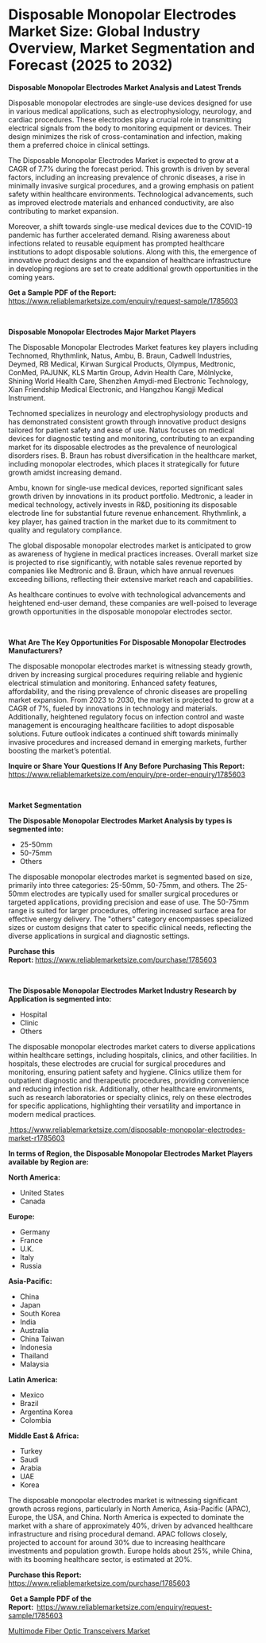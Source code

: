<p><h1>Disposable Monopolar Electrodes Market Size: Global Industry Overview, Market Segmentation and Forecast (2025 to 2032)</h1></p><p><strong>Disposable Monopolar Electrodes Market Analysis and Latest Trends</strong></p>
<p><p>Disposable monopolar electrodes are single-use devices designed for use in various medical applications, such as electrophysiology, neurology, and cardiac procedures. These electrodes play a crucial role in transmitting electrical signals from the body to monitoring equipment or devices. Their design minimizes the risk of cross-contamination and infection, making them a preferred choice in clinical settings.</p><p>The Disposable Monopolar Electrodes Market is expected to grow at a CAGR of 7.7% during the forecast period. This growth is driven by several factors, including an increasing prevalence of chronic diseases, a rise in minimally invasive surgical procedures, and a growing emphasis on patient safety within healthcare environments. Technological advancements, such as improved electrode materials and enhanced conductivity, are also contributing to market expansion. </p><p>Moreover, a shift towards single-use medical devices due to the COVID-19 pandemic has further accelerated demand. Rising awareness about infections related to reusable equipment has prompted healthcare institutions to adopt disposable solutions. Along with this, the emergence of innovative product designs and the expansion of healthcare infrastructure in developing regions are set to create additional growth opportunities in the coming years.</p></p>
<p><strong>Get a Sample PDF of the Report:&nbsp;</strong> <a href="https://www.reliablemarketsize.com/enquiry/request-sample/1785603?utm_campaign=3112&utm_medium=2&utm_source=Github&utm_content=ia&utm_term=25032025&utm_id=disposable-monopolar-electrodes">https://www.reliablemarketsize.com/enquiry/request-sample/1785603</a></p>
<p>&nbsp;</p>
<p><strong>Disposable Monopolar Electrodes Major Market Players</strong></p>
<p><p>The Disposable Monopolar Electrodes Market features key players including Technomed, Rhythmlink, Natus, Ambu, B. Braun, Cadwell Industries, Deymed, RB Medical, Kirwan Surgical Products, Olympus, Medtronic, ConMed, PAJUNK, KLS Martin Group, Advin Health Care, Mölnlycke, Shining World Health Care, Shenzhen Amydi-med Electronic Technology, Xian Friendship Medical Electronic, and Hangzhou Kangji Medical Instrument.</p><p>Technomed specializes in neurology and electrophysiology products and has demonstrated consistent growth through innovative product designs tailored for patient safety and ease of use. Natus focuses on medical devices for diagnostic testing and monitoring, contributing to an expanding market for its disposable electrodes as the prevalence of neurological disorders rises. B. Braun has robust diversification in the healthcare market, including monopolar electrodes, which places it strategically for future growth amidst increasing demand.</p><p>Ambu, known for single-use medical devices, reported significant sales growth driven by innovations in its product portfolio. Medtronic, a leader in medical technology, actively invests in R&D, positioning its disposable electrode line for substantial future revenue enhancement. Rhythmlink, a key player, has gained traction in the market due to its commitment to quality and regulatory compliance.</p><p>The global disposable monopolar electrodes market is anticipated to grow as awareness of hygiene in medical practices increases. Overall market size is projected to rise significantly, with notable sales revenue reported by companies like Medtronic and B. Braun, which have annual revenues exceeding billions, reflecting their extensive market reach and capabilities. </p><p>As healthcare continues to evolve with technological advancements and heightened end-user demand, these companies are well-poised to leverage growth opportunities in the disposable monopolar electrodes sector.</p></p>
<p>&nbsp;</p>
<p><strong>What Are The Key Opportunities For Disposable Monopolar Electrodes Manufacturers?</strong></p>
<p><p>The disposable monopolar electrodes market is witnessing steady growth, driven by increasing surgical procedures requiring reliable and hygienic electrical stimulation and monitoring. Enhanced safety features, affordability, and the rising prevalence of chronic diseases are propelling market expansion. From 2023 to 2030, the market is projected to grow at a CAGR of 7%, fueled by innovations in technology and materials. Additionally, heightened regulatory focus on infection control and waste management is encouraging healthcare facilities to adopt disposable solutions. Future outlook indicates a continued shift towards minimally invasive procedures and increased demand in emerging markets, further boosting the market’s potential.</p></p>
<p><strong>Inquire or Share Your Questions If Any Before Purchasing This Report:</strong> <a href="https://www.reliablemarketsize.com/enquiry/pre-order-enquiry/1785603?utm_campaign=3112&utm_medium=2&utm_source=Github&utm_content=ia&utm_term=25032025&utm_id=disposable-monopolar-electrodes">https://www.reliablemarketsize.com/enquiry/pre-order-enquiry/1785603</a></p>
<p>&nbsp;</p>
<p><strong>Market Segmentation</strong></p>
<p><strong>The Disposable Monopolar Electrodes Market Analysis by types is segmented into:</strong></p>
<p><ul><li>25-50mm</li><li>50-75mm</li><li>Others</li></ul></p>
<p><p>The disposable monopolar electrodes market is segmented based on size, primarily into three categories: 25-50mm, 50-75mm, and others. The 25-50mm electrodes are typically used for smaller surgical procedures or targeted applications, providing precision and ease of use. The 50-75mm range is suited for larger procedures, offering increased surface area for effective energy delivery. The "others" category encompasses specialized sizes or custom designs that cater to specific clinical needs, reflecting the diverse applications in surgical and diagnostic settings.</p></p>
<p><strong>Purchase this Report:&nbsp;</strong><a href="https://www.reliablemarketsize.com/purchase/1785603?utm_campaign=3112&utm_medium=2&utm_source=Github&utm_content=ia&utm_term=25032025&utm_id=disposable-monopolar-electrodes">https://www.reliablemarketsize.com/purchase/1785603</a></p>
<p>&nbsp;</p>
<p><strong>The Disposable Monopolar Electrodes Market Industry Research by Application is segmented into:</strong></p>
<p><ul><li>Hospital</li><li>Clinic</li><li>Others</li></ul></p>
<p><p>The disposable monopolar electrodes market caters to diverse applications within healthcare settings, including hospitals, clinics, and other facilities. In hospitals, these electrodes are crucial for surgical procedures and monitoring, ensuring patient safety and hygiene. Clinics utilize them for outpatient diagnostic and therapeutic procedures, providing convenience and reducing infection risk. Additionally, other healthcare environments, such as research laboratories or specialty clinics, rely on these electrodes for specific applications, highlighting their versatility and importance in modern medical practices.</p></p>
<p><a href="https://www.reliablemarketsize.com/disposable-monopolar-electrodes-market-r1785603?utm_campaign=3112&utm_medium=2&utm_source=Github&utm_content=ia&utm_term=25032025&utm_id=disposable-monopolar-electrodes">&nbsp;https://www.reliablemarketsize.com/disposable-monopolar-electrodes-market-r1785603</a></p>
<p><strong>In terms of Region, the Disposable Monopolar Electrodes Market Players available by Region are:</strong></p>
<p>
    <p> <strong> North America: </strong>
        <ul>
            <li>United States</li>
            <li>Canada</li>
        </ul>
        </p> 
    <p> <strong> Europe: </strong>
        <ul>
            <li>Germany</li>
            <li>France</li>
            <li>U.K.</li>
            <li>Italy</li>
            <li>Russia</li>
        </ul>
        </p> 
    <p> <strong> Asia-Pacific: </strong>
        <ul>
            <li>China</li>
            <li>Japan</li>
            <li>South Korea</li>
            <li>India</li>
            <li>Australia</li>
            <li>China Taiwan</li>
            <li>Indonesia</li>
            <li>Thailand</li>
            <li>Malaysia</li>
        </ul>
        </p> 
    <p> <strong> Latin America: </strong>
        <ul>
            <li>Mexico</li>
            <li>Brazil</li>
            <li>Argentina Korea</li>
            <li>Colombia</li>
        </ul>
        </p> 
    <p> <strong> Middle East & Africa: </strong>
        <ul>
            <li>Turkey</li>
            <li>Saudi</li>
            <li>Arabia</li>
            <li>UAE</li>
            <li>Korea</li>
        </ul>
    </p>
    </p>
<p><p>The disposable monopolar electrodes market is witnessing significant growth across regions, particularly in North America, Asia-Pacific (APAC), Europe, the USA, and China. North America is expected to dominate the market with a share of approximately 40%, driven by advanced healthcare infrastructure and rising procedural demand. APAC follows closely, projected to account for around 30% due to increasing healthcare investments and population growth. Europe holds about 25%, while China, with its booming healthcare sector, is estimated at 20%.</p></p>
<p><strong>Purchase this Report: </strong><a href="https://www.reliablemarketsize.com/purchase/1785603?utm_campaign=3112&utm_medium=2&utm_source=Github&utm_content=ia&utm_term=25032025&utm_id=disposable-monopolar-electrodes">https://www.reliablemarketsize.com/purchase/1785603</a></p>
<p>&nbsp;<strong>Get a Sample PDF of the Report:&nbsp;&nbsp;</strong><a href="https://www.reliablemarketsize.com/enquiry/request-sample/1785603?utm_campaign=3112&utm_medium=2&utm_source=Github&utm_content=ia&utm_term=25032025&utm_id=disposable-monopolar-electrodes">https://www.reliablemarketsize.com/enquiry/request-sample/1785603</a></p>
<p><strong></strong></p>
<p><p><a href="https://github.com/jolinolooman/Market-Research-Report-List-1/blob/main/multimode-fiber-optic-transceivers-market.md?utm_campaign=3112&utm_medium=2&utm_source=Github&utm_content=ia&utm_term=25032025&utm_id=disposable-monopolar-electrodes">Multimode Fiber Optic Transceivers Market</a></p></p>